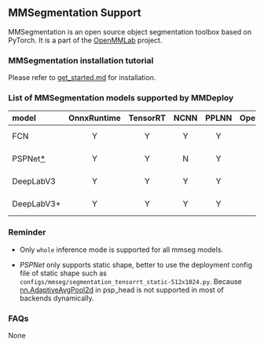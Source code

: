 ## MMSegmentation Support

MMSegmentation is an open source object segmentation toolbox based on PyTorch. It is a part of the [OpenMMLab](https://openmmlab.com/) project.

### MMSegmentation installation tutorial

Please refer to [get_started.md](https://github.com/open-mmlab/mmsegmentation/blob/master/docs/get_started.md) for installation.

### List of MMSegmentation models supported by MMDeploy

| model                         | OnnxRuntime | TensorRT | NCNN | PPLNN | OpenVino | model config file(example)                                                         |
|:------------------------------|:-----------:|:--------:|:----:|:---:|:--------:|:-----------------------------------------------------------------------------------|
| FCN                           |      Y      |    Y     |  Y   |  Y  |    ?     | ${MMSEG_DIR}/configs/fcn/fcn_r50-d8_512x1024_40k_cityscapes.py                     |
| PSPNet[*](#pspnet)            |      Y      |    Y     |  N   |  Y  |    ?     | ${MMSEG_DIR}/configs/pspnet/pspnet_r50-d8_512x1024_40k_cityscapes.py               |
| DeepLabV3                     |      Y      |    Y     |  Y   |  Y  |    ?     | ${MMSEG_DIR}/configs/deeplabv3/deeplabv3_r50-d8_512x1024_40k_cityscapes.py         |
| DeepLabV3+                    |      Y      |    Y     |  Y   |  Y  |    ?     | ${MMSEG_DIR}/configs/deeplabv3plus/deeplabv3plus_r50-d8_512x1024_40k_cityscapes.py |

### Reminder

- Only `whole` inference mode is supported for all mmseg models.

- <i id="pspnet">PSPNet</i> only supports static shape, better to use the deployment config file of static shape such as `configs/mmseg/segmentation_tensorrt_static-512x1024.py`. Because [nn.AdaptiveAvgPool2d](https://github.com/open-mmlab/mmsegmentation/blob/97f9670c5a4a2a3b4cfb411bcc26db16b23745f7/mmseg/models/decode_heads/psp_head.py#L38) in psp_head is not supported in most of backends dynamically.

### FAQs

None
